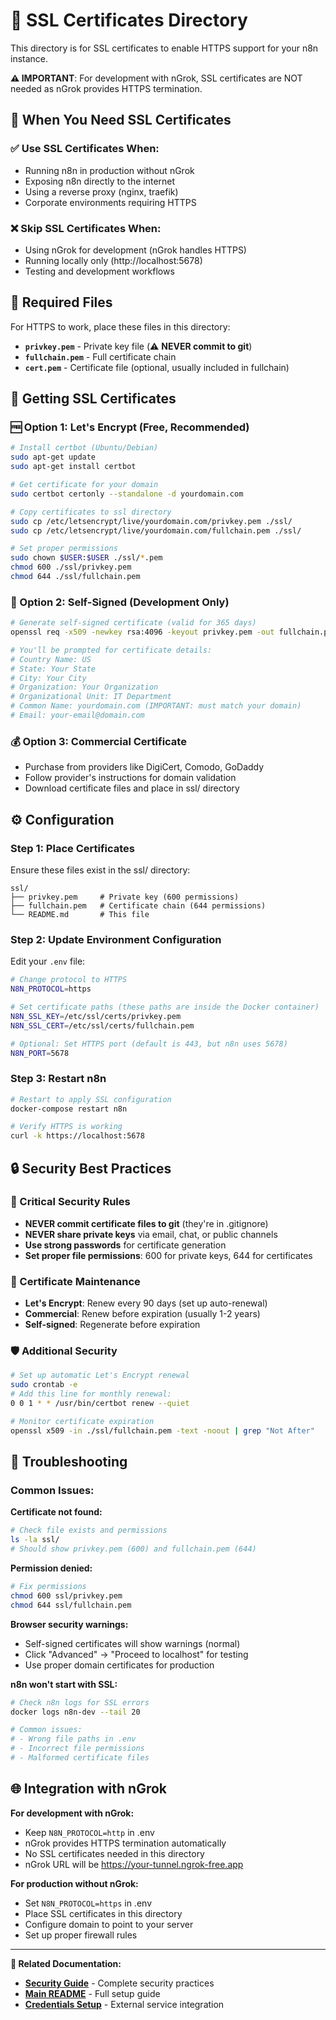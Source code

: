 # 🔐 SSL Certificates Directory

This directory is for SSL certificates to enable HTTPS support for your n8n instance.

**⚠️ IMPORTANT**: For development with nGrok, SSL certificates are NOT needed as nGrok provides HTTPS termination.

## 🎯 When You Need SSL Certificates

### ✅ Use SSL Certificates When:
- Running n8n in production without nGrok
- Exposing n8n directly to the internet
- Using a reverse proxy (nginx, traefik)
- Corporate environments requiring HTTPS

### ❌ Skip SSL Certificates When:
- Using nGrok for development (nGrok handles HTTPS)
- Running locally only (http://localhost:5678)
- Testing and development workflows

## 📁 Required Files

For HTTPS to work, place these files in this directory:
- **`privkey.pem`** - Private key file (⚠️ **NEVER commit to git**)
- **`fullchain.pem`** - Full certificate chain
- **`cert.pem`** - Certificate file (optional, usually included in fullchain)

## 🔑 Getting SSL Certificates

### 🆓 Option 1: Let's Encrypt (Free, Recommended)
```bash
# Install certbot (Ubuntu/Debian)
sudo apt-get update
sudo apt-get install certbot

# Get certificate for your domain
sudo certbot certonly --standalone -d yourdomain.com

# Copy certificates to ssl directory
sudo cp /etc/letsencrypt/live/yourdomain.com/privkey.pem ./ssl/
sudo cp /etc/letsencrypt/live/yourdomain.com/fullchain.pem ./ssl/

# Set proper permissions
sudo chown $USER:$USER ./ssl/*.pem
chmod 600 ./ssl/privkey.pem
chmod 644 ./ssl/fullchain.pem
```

### 🧪 Option 2: Self-Signed (Development Only)
```bash
# Generate self-signed certificate (valid for 365 days)
openssl req -x509 -newkey rsa:4096 -keyout privkey.pem -out fullchain.pem -days 365 -nodes

# You'll be prompted for certificate details:
# Country Name: US
# State: Your State
# City: Your City
# Organization: Your Organization
# Organizational Unit: IT Department
# Common Name: yourdomain.com (IMPORTANT: must match your domain)
# Email: your-email@domain.com
```

### 💰 Option 3: Commercial Certificate
- Purchase from providers like DigiCert, Comodo, GoDaddy
- Follow provider's instructions for domain validation
- Download certificate files and place in ssl/ directory

## ⚙️ Configuration

### Step 1: Place Certificates
Ensure these files exist in the ssl/ directory:
```
ssl/
├── privkey.pem     # Private key (600 permissions)
├── fullchain.pem   # Certificate chain (644 permissions)
└── README.md       # This file
```

### Step 2: Update Environment Configuration
Edit your `.env` file:
```bash
# Change protocol to HTTPS
N8N_PROTOCOL=https

# Set certificate paths (these paths are inside the Docker container)
N8N_SSL_KEY=/etc/ssl/certs/privkey.pem
N8N_SSL_CERT=/etc/ssl/certs/fullchain.pem

# Optional: Set HTTPS port (default is 443, but n8n uses 5678)
N8N_PORT=5678
```

### Step 3: Restart n8n
```bash
# Restart to apply SSL configuration
docker-compose restart n8n

# Verify HTTPS is working
curl -k https://localhost:5678
```

## 🔒 Security Best Practices

### 🚫 Critical Security Rules
- **NEVER commit certificate files to git** (they're in .gitignore)
- **NEVER share private keys** via email, chat, or public channels
- **Use strong passwords** for certificate generation
- **Set proper file permissions**: 600 for private keys, 644 for certificates

### 🔄 Certificate Maintenance
- **Let's Encrypt**: Renew every 90 days (set up auto-renewal)
- **Commercial**: Renew before expiration (usually 1-2 years)
- **Self-signed**: Regenerate before expiration

### 🛡️ Additional Security
```bash
# Set up automatic Let's Encrypt renewal
sudo crontab -e
# Add this line for monthly renewal:
0 0 1 * * /usr/bin/certbot renew --quiet

# Monitor certificate expiration
openssl x509 -in ./ssl/fullchain.pem -text -noout | grep "Not After"
```

## 🔧 Troubleshooting

### Common Issues:

**Certificate not found:**
```bash
# Check file exists and permissions
ls -la ssl/
# Should show privkey.pem (600) and fullchain.pem (644)
```

**Permission denied:**
```bash
# Fix permissions
chmod 600 ssl/privkey.pem
chmod 644 ssl/fullchain.pem
```

**Browser security warnings:**
- Self-signed certificates will show warnings (normal)
- Click "Advanced" → "Proceed to localhost" for testing
- Use proper domain certificates for production

**n8n won't start with SSL:**
```bash
# Check n8n logs for SSL errors
docker logs n8n-dev --tail 20

# Common issues:
# - Wrong file paths in .env
# - Incorrect file permissions
# - Malformed certificate files
```

## 🌐 Integration with nGrok

**For development with nGrok:**
- Keep `N8N_PROTOCOL=http` in .env
- nGrok provides HTTPS termination automatically
- No SSL certificates needed in this directory
- nGrok URL will be https://your-tunnel.ngrok-free.app

**For production without nGrok:**
- Set `N8N_PROTOCOL=https` in .env
- Place SSL certificates in this directory
- Configure domain to point to your server
- Set up proper firewall rules

---

**📖 Related Documentation:**
- **[Security Guide](../Documentation/SECURITY.md)** - Complete security practices
- **[Main README](../Documentation/README.md)** - Full setup guide
- **[Credentials Setup](../Documentation/CREDENTIALS_SETUP.md)** - External service integration

